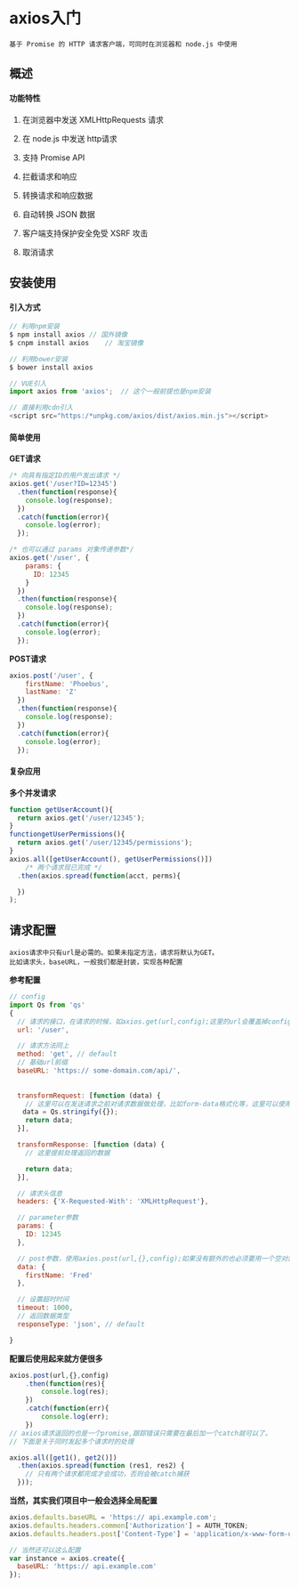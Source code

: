 # axios入门

	基于 Promise 的 HTTP 请求客户端，可同时在浏览器和 node.js 中使用

## 概述

#### 功能特性

1. 在浏览器中发送 XMLHttpRequests 请求

2. 在 node.js 中发送 http请求

3. 支持 Promise API

4. 拦截请求和响应

5. 转换请求和响应数据

6. 自动转换 JSON 数据

7. 客户端支持保护安全免受 XSRF 攻击

8. 取消请求

## 安装使用

#### 引入方式

```js
// 利用npm安装 
$ npm install axios	// 国外镜像
$ cnpm install axios	// 淘宝镜像

// 利用bower安装
$ bower install axios

// VUE引入
import axios from 'axios';	// 这个一般前提也是npm安装

// 直接利用cdn引入
<script src="https:/*unpkg.com/axios/dist/axios.min.js"></script>
```

#### 简单使用

**GET请求**

```js
/* 向具有指定ID的用户发出请求 */
axios.get('/user?ID=12345')
  .then(function(response){
    console.log(response);
  })
  .catch(function(error){
    console.log(error);
  });

/* 也可以通过 params 对象传递参数*/
axios.get('/user', {
    params: {
      ID: 12345
    }
  })
  .then(function(response){
    console.log(response);
  })
  .catch(function(error){
    console.log(error);
  });
```

**POST请求**

```js
axios.post('/user', {
    firstName: 'Phoebus',
    lastName: 'Z'
  })
  .then(function(response){
    console.log(response);
  })
  .catch(function(error){
    console.log(error);
  });
```

#### 复杂应用

**多个并发请求**

```js
function getUserAccount(){
  return axios.get('/user/12345');
}
functiongetUserPermissions(){
  return axios.get('/user/12345/permissions');
}
axios.all([getUserAccount(), getUserPermissions()])
    /* 两个请求现已完成 */
  .then(axios.spread(function(acct, perms){

  })
);
```

## 请求配置

	axios请求中只有url是必需的。如果未指定方法，请求将默认为GET。
	比如请求头，baseURL，一般我们都是封装，实现各种配置

**参考配置**

```js
// config
import Qs from 'qs'
{
  // 请求的接口，在请求的时候，如axios.get(url,config);这里的url会覆盖掉config中的url
  url: '/user',

  // 请求方法同上
  method: 'get', // default
  // 基础url前缀
  baseURL: 'https:// some-domain.com/api/',
　　
　　　　
  transformRequest: [function (data) {
    // 这里可以在发送请求之前对请求数据做处理，比如form-data格式化等，这里可以使用开头引入的Qs（这个模块在安装axios的时候就已经安装了，不需要另外安装）
　　data = Qs.stringify({});
    return data;
  }],

  transformResponse: [function (data) {
    // 这里提前处理返回的数据

    return data;
  }],

  // 请求头信息
  headers: {'X-Requested-With': 'XMLHttpRequest'},

  // parameter参数
  params: {
    ID: 12345
  },

  // post参数，使用axios.post(url,{},config);如果没有额外的也必须要用一个空对象，否则会报错
  data: {
    firstName: 'Fred'
  },

  // 设置超时时间
  timeout: 1000,
  // 返回数据类型
  responseType: 'json', // default

}
```

**配置后使用起来就方便很多**

```js
axios.post(url,{},config)
    .then(function(res){
        console.log(res);
    })
    .catch(function(err){
        console.log(err);
    })
// axios请求返回的也是一个promise,跟踪错误只需要在最后加一个catch就可以了。
// 下面是关于同时发起多个请求时的处理

axios.all([get1(), get2()])
  .then(axios.spread(function (res1, res2) {
    // 只有两个请求都完成才会成功，否则会被catch捕获
  }));
```

**当然，其实我们项目中一般会选择全局配置**

```js
axios.defaults.baseURL = 'https:// api.example.com';
axios.defaults.headers.common['Authorization'] = AUTH_TOKEN;
axios.defaults.headers.post['Content-Type'] = 'application/x-www-form-urlencoded';

// 当然还可以这么配置
var instance = axios.create({
  baseURL: 'https:// api.example.com'
});
```
